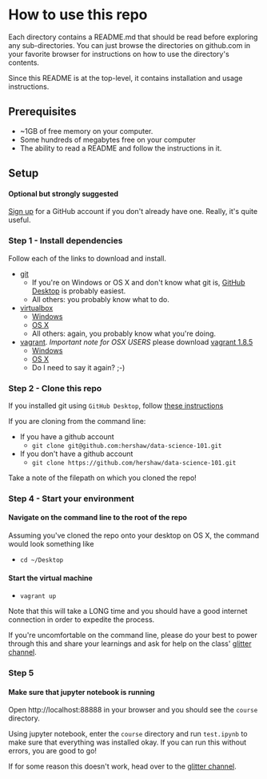 # How to use this repo

Each directory contains a README.md that should be read before exploring
any sub-directories. You can just browse the directories on github.com
in your favorite browser for instructions on how to use the directory's
contents.

Since this README is at the top-level, it contains installation and usage instructions.

## Prerequisites

- ~1GB of free memory on your computer.
- Some hundreds of megabytes free on your computer
- The ability to read a README and follow the instructions in it.

## Setup

#### Optional but strongly suggested

[Sign up](https://github.com/join) for a GitHub account if you don't already have one. Really, it's quite useful.

### Step 1 - Install dependencies

Follow each of the links to download and install.

- [git](https://git-scm.com/)
  - If you're on Windows or OS X and don't know what git is, [GitHub Desktop](https://desktop.github.com/) is probably easiest.
  - All others: you probably know what to do.
- [virtualbox](https://www.virtualbox.org)
  - [Windows](http://download.virtualbox.org/virtualbox/5.1.14/VirtualBox-5.1.14-112924-Win.exe)
  - [OS X](http://download.virtualbox.org/virtualbox/5.1.14/VirtualBox-5.1.14-112924-OSX.dmg)
  - All others: again, you probably know what you're doing.
- [vagrant](https://www.vagrantup.com/). *Important note for OSX USERS* please download [vagrant 1.8.5](https://releases.hashicorp.com/vagrant/1.8.5/)
  - [Windows](https://releases.hashicorp.com/vagrant/1.9.1/vagrant_1.9.1.dmg)
  - [OS X](https://releases.hashicorp.com/vagrant/1.9.1/vagrant_1.9.1.msi)
  - Do I need to say it again? ;-)

### Step 2 - Clone this repo

If you installed git using `GitHub Desktop`, follow [these instructions](https://help.github.com/desktop/guides/contributing/cloning-a-repository-from-github-to-github-desktop/)

If you are cloning from the command line:

- If you have a github account
  - `git clone git@github.com:hershaw/data-science-101.git`
- If you don't have a github account
  - `git clone https://github.com/hershaw/data-science-101.git`
  
Take a note of the filepath on which you cloned the repo!
  
### Step 4 - Start your environment

#### Navigate on the command line to the root of the repo

Assuming you've cloned the repo onto your desktop on OS X, the command would look something like

- `cd ~/Desktop`

#### Start the virtual machine

  - `vagrant up`
  
Note that this will take a LONG time and you should have a good internet connection in order to expedite the process.
  
If you're uncomfortable on the command line, please do your best to power through this and share
your learnings and ask for help on the class' [glitter channel](https://gitter.im/data-science-101/Lobby?utm_source=share-link&utm_medium=link&utm_campaign=share-link).


### Step 5

#### Make sure that jupyter notebook is running

Open http://localhost:88888 in your browser and you should see the `course` directory.

Using jupyter notebook, enter the `course` directory and run `test.ipynb` to make sure that
everything was installed okay. If you can run this without errors, you are good to go!

If for some reason this doesn't work, head over to the [glitter channel](https://gitter.im/data-science-101/Lobby?utm_source=share-link&utm_medium=link&utm_campaign=share-link).


